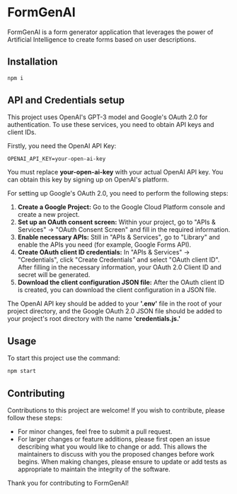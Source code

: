 # FormGenAI

FormGenAI is a form generator application that leverages the power of Artificial Intelligence to create forms based on user descriptions.

## Installation

```bash
npm i 
```

## API and Credentials setup

This project uses OpenAI's GPT-3 model and Google's OAuth 2.0 for authentication. To use these services, you need to obtain API keys and client IDs.

Firstly, you need the OpenAI API Key:

```
OPENAI_API_KEY=your-open-ai-key
```

You must replace **your-open-ai-key** with your actual OpenAI API key. You can obtain this key by signing up on OpenAI's platform.

For setting up Google's OAuth 2.0, you need to perform the following steps:

1. **Create a Google Project:** Go to the Google Cloud Platform console and create a new project.
1. **Set up an OAuth consent screen:** Within your project, go to "APIs & Services" -> "OAuth Consent Screen" and fill in the required information.
1. **Enable necessary APIs:** Still in "APIs & Services", go to "Library" and enable the APIs you need (for example, Google Forms API).
1. **Create OAuth client ID credentials:** In "APIs & Services" -> "Credentials", click "Create Credentials" and select "OAuth client ID". After filling in the necessary information, your OAuth 2.0 Client ID and secret will be generated.
1. **Download the client configuration JSON file:** After the OAuth client ID is created, you can download the client configuration in a JSON file.
 
 The OpenAI API key should be added to your **'.env'** file in the root of your project directory, and the Google OAuth 2.0 JSON file should be added to your project's root directory with the name **'credentials.js.'**

## Usage

To start this project use the command:
```bash
npm start
```
## Contributing

Contributions to this project are welcome! If you wish to contribute, please follow these steps:

* For minor changes, feel free to submit a pull request.
* For larger changes or feature additions, please first open an issue describing what you would like to change or add. This allows the maintainers to discuss with you the proposed changes before work begins.
When making changes, please ensure to update or add tests as appropriate to maintain the integrity of the software.

Thank you for contributing to FormGenAI!
